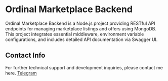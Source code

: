 
# Ordinal Marketplace Backend

Ordinal Marketplace Backend is a Node.js project providing RESTful API endpoints for managing marketplace listings and offers using MongoDB. This project integrates essential middleware, environment variable configurations, and includes detailed API documentation via Swagger UI.

## Contact Info
For further technical support and development inquiries, please contact me here. [Telegram](https://t.me/degencap777)
